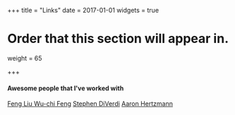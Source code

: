 +++
title = "Links"
date = 2017-01-01
widgets = true

# Order that this section will appear in.
weight = 65

+++

#### Awesome people that I've worked with
[Feng Liu ](http://web.cecs.pdx.edu/~fliu/)
[Wu-chi Feng](http://web.cecs.pdx.edu/~wuchi/)
[Stephen DiVerdi](http://www.stephendiverdi.com/)
[Aaron Hertzmann](https://www.dgp.toronto.edu/~hertzman/)




